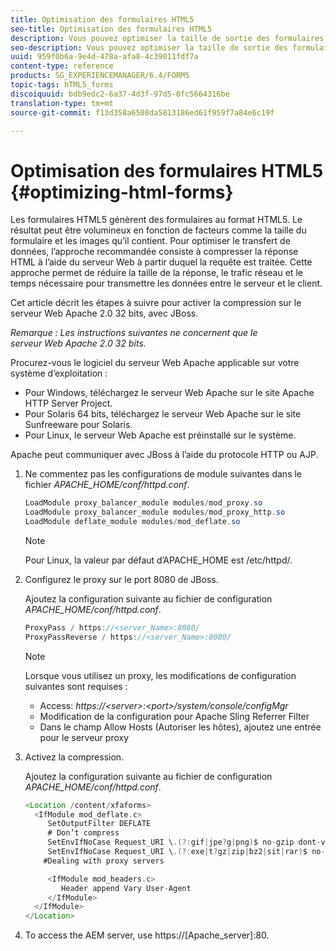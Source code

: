 ```yaml
---
title: Optimisation des formulaires HTML5
seo-title: Optimisation des formulaires HTML5
description: Vous pouvez optimiser la taille de sortie des formulaires HTML5.
seo-description: Vous pouvez optimiser la taille de sortie des formulaires HTML5.
uuid: 959f0b6a-9e4d-478a-afa8-4c39011fdf7a
content-type: reference
products: SG_EXPERIENCEMANAGER/6.4/FORMS
topic-tags: hTML5_forms
discoiquuid: bdb9edc2-6a37-4d3f-97d5-0fc5664316be
translation-type: tm+mt
source-git-commit: f13d358a6508da5813186ed61f959f7a84e6c19f

---
```



# Optimisation des formulaires HTML5 {#optimizing-html-forms}

Les formulaires HTML5 génèrent des formulaires au format HTML5. Le résultat peut être volumineux en fonction de facteurs comme la taille du formulaire et les images qu’il contient. Pour optimiser le transfert de données, l’approche recommandée consiste à compresser la réponse HTML à l’aide du serveur Web à partir duquel la requête est traitée. Cette approche permet de réduire la taille de la réponse, le trafic réseau et le temps nécessaire pour transmettre les données entre le serveur et le client.

Cet article décrit les étapes à suivre pour activer la compression sur le serveur Web Apache 2.0 32 bits, avec JBoss.

*Remarque : Les instructions suivantes ne concernent que le serveur Web Apache 2.0 32 bits.*

Procurez-vous le logiciel du serveur Web Apache applicable sur votre système d’exploitation :

* Pour Windows, téléchargez le serveur Web Apache sur le site Apache HTTP Server Project.
* Pour Solaris 64 bits, téléchargez le serveur Web Apache sur le site Sunfreeware pour Solaris.
* Pour Linux, le serveur Web Apache est préinstallé sur le système.

Apache peut communiquer avec JBoss à l’aide du protocole HTTP ou AJP.

1. Ne commentez pas les configurations de module suivantes dans le fichier *APACHE_HOME/conf/httpd.conf*.

   ```java
   LoadModule proxy_balancer_module modules/mod_proxy.so
   LoadModule proxy_balancer_module modules/mod_proxy_http.so
   LoadModule deflate_module modules/mod_deflate.so
   ```

   >[!NOTE]
   >
   >Pour Linux, la valeur par défaut d’APACHE_HOME est /etc/httpd/.

1. Configurez le proxy sur le port 8080 de JBoss.

   Ajoutez la configuration suivante au fichier de configuration *APACHE_HOME/conf/httpd.conf*.

   ```java
   ProxyPass / https://<server_Name>:8080/
   ProxyPassReverse / https://<server_Name>:8080/
   ```

   >[!NOTE]
   >
   >Lorsque vous utilisez un proxy, les modifications de configuration suivantes sont requises :
   > 
   >* Access: *https://&lt;server>:&lt;port>/system/console/configMgr*
   * Modification de la configuration pour Apache Sling Referrer Filter
   * Dans le champ Allow Hosts (Autoriser les hôtes), ajoutez une entrée pour le serveur proxy


1. Activez la compression.

   Ajoutez la configuration suivante au fichier de configuration *APACHE_HOME/conf/httpd.conf*.

   ```java
   <Location /content/xfaforms>
     <IfModule mod_deflate.c>
        SetOutputFilter DEFLATE
        # Don’t compress
        SetEnvIfNoCase Request_URI \.(?:gif|jpe?g|png)$ no-gzip dont-vary
        SetEnvIfNoCase Request_URI \.(?:exe|t?gz|zip|bz2|sit|rar)$ no-gzip dont-vary
       #Dealing with proxy servers
   
        <IfModule mod_headers.c>
           Header append Vary User-Agent
        </IfModule>
     </IfModule>
   </Location>
   ```

1. To access the AEM server, use https://[Apache_server]:80.

